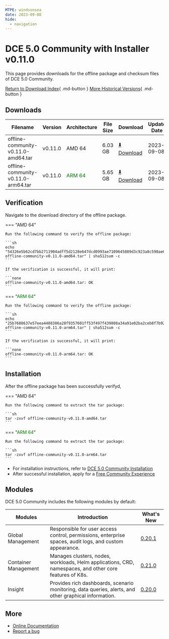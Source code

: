 ```yaml
---
MTPE: windsonsea
date: 2023-09-08
hide:
  - navigation
---
```


# DCE 5.0 Community with Installer v0.11.0

This page provides downloads for the offline package and checksum files of DCE 5.0 Community.

[Return to Download Index](../index.md){ .md-button }
[More Historical Versions](./dce5-installer-history.md){ .md-button }

## Downloads

| Filename | Version | Architecture | File Size | Download | Update Date |
| -------- | ------- | ------------ | --------- | -------- | ----------- |
| offline-community-v0.11.0-amd64.tar | v0.11.0 | AMD 64 | 6.03 GB | [:arrow_down: Download](https://qiniu-download-public.daocloud.io/DaoCloud_Enterprise/dce5/offline-community-v0.11.0-amd64.tar) | 2023-09-08 |
| offline-community-v0.11.0-arm64.tar | v0.11.0 | <font color="green">ARM 64</font> | 5.65 GB | [:arrow_down: Download](https://qiniu-download-public.daocloud.io/DaoCloud_Enterprise/dce5/offline-community-v0.11.0-arm64.tar) | 2023-09-08 |

## Verification

Navigate to the download directory of the offline package.

=== "AMD 64"

    Run the following command to verify the offline package:

    ```sh
    echo "54326e5b62cd7bb2711904adff5d2128e647dcd0993ae7109645889d3c923a8c590ae6d1623a85e846e9a0acf7f0149936c686a1544f7b933d4444b33916d876  offline-community-v0.11.0-amd64.tar" | sha512sum -c
    ```

    If the verification is successful, it will print:

    ```none
    offline-community-v0.11.0-amd64.tar: OK
    ```

=== "<font color="green">ARM 64</font>"

    Run the following command to verify the offline package:

    ```sh
    echo "25b7688637e57eea4488386a28f9357601ff53f497f439808a34a91e02ba2ceb8f7b92a74fd7184602efdb853e81472f8de7b53a04f9a93903f0131a4acac1be  offline-community-v0.11.0-arm64.tar" | sha512sum -c
    ```

    If the verification is successful, it will print:

    ```none
    offline-community-v0.11.0-arm64.tar: OK
    ```

## Installation

After the offline package has been successfully verifyd,

=== "AMD 64"

    Run the following command to extract the tar package:

    ```sh
    tar -zxvf offline-community-v0.11.0-amd64.tar
    ```

=== "<font color="green">ARM 64</font>"

    Run the following command to extract the tar package:

    ```sh
    tar -zxvf offline-community-v0.11.0-arm64.tar
    ```

- For installation instructions, refer to [DCE 5.0 Community Installation](../../install/community/k8s/online.md#_2)
- After successful installation, apply for a [Free Community Experience](../../dce/license0.md)

## Modules

DCE 5.0 Community includes the following modules by default:

| Modules | Introduction | What's New |
| -------- | ----------- | ---------- |
| Global Management | Responsible for user access control, permissions, enterprise spaces, audit logs, and custom appearance. | [0.20.1](../../ghippo/intro/release-notes.md#0201) |
| Container Management | Manages clusters, nodes, workloads, Helm applications, CRD, namespaces, and other core features of K8s. | [0.21.0](../../kpanda/intro/release-notes.md#0210) |
| Insight | Provides rich dashboards, scenario monitoring, data queries, alerts, and other graphical information. | [0.20.0](../../insight/intro/releasenote.md#0200) |

## More

- [Online Documentation](../../dce/index.md)
- [Report a bug](https://github.com/DaoCloud/DaoCloud-docs/issues)
